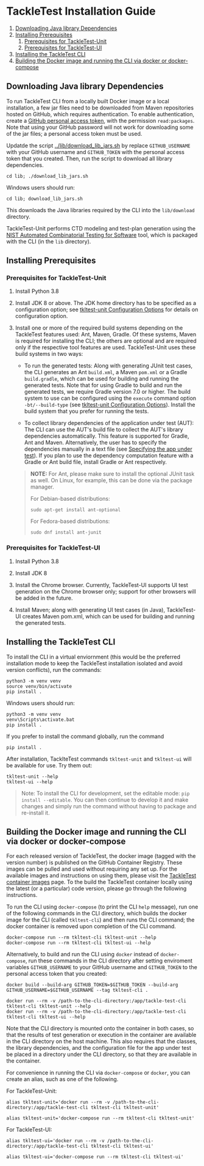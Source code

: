 # TackleTest Installation Guide

1. [Downloading Java library Dependencies](#downloading-java-library-dependencies)
2. [Installing Prerequisites](#installing-prerequisites)
   1. [Prerequisites for TackleTest-Unit](#prerequisites-for-tackletest-unit)
   2. [Prerequisites for TackleTest-UI](#prerequisites-for-tackletest-ui)
3. [Installing the TackleTest CLI](#installing-the-tackletest-cli)
4. [Building the Docker image and running the CLI via docker or docker-compose](#building-the-docker-image-and-running-the-cli-via-docker-or-docker-compose)

## Downloading Java library Dependencies

To run TackleTest CLI from a locally built Docker image or a local installation, a few jar files need to be downloaded from Maven repositories hosted on GitHub, which
requires authentication. To enable authentication, create a [GitHub personal access token](https://docs.github.com/en/github/authenticating-to-github/keeping-your-account-and-data-secure/creating-a-personal-access-token),
with the permission `read:packages`. Note that using your GitHub password will not work for downloading some
of the jar files; a personal access token must be used.

Updatde the script [../lib/download_lib_jars.sh](../lib/download_lib_jars.sh) by replace `GITHUB_USERNAME` with your GitHub username and `GITHUB_TOKEN` with the personal access token that you created. Then, run the script to download all
library dependencies.

```buildoutcfg
cd lib; ./download_lib_jars.sh
```
Windows users should run:
    
```buildoutcfg
cd lib; download_lib_jars.sh
```
   
This downloads the Java libraries required by the CLI into the `lib/download` directory.

TackleTest-Unit performs CTD modeling and test-plan generation using the [NIST Automated Combinatorial Testing for Software](https://csrc.nist.gov/projects/automated-combinatorial-testing-for-software) tool, which is packaged with the CLI (in the `lib` directory).

## Installing Prerequisites

### Prerequisites for TackleTest-Unit

1. Install Python 3.8

2. Install JDK 8 or above. The JDK home directory has to be specified as a configuration option;
   see [tkltest-unit Configuration Options](unit/tkltest_unit_config_options.md) for details on
   configuration option.
   
3. Install one or more of the required build systems depending on the TackleTest features used: Ant, Maven, Gradle. Of these systems, Maven is required for installing the CLI; the others are optional and are required only if the respective tool features are used. TackleTest-Unit uses these build systems in two ways:

   - To run the generated tests: Along with generating JUnit test cases, the CLI generates an Ant `build.xml`, a Maven `pom.xml` or a Gradle `build.gradle`, which can be used for building and running the generated tests. Note that for using Gradle to build and run the generated tests, we require Gradle version 7.0 or higher. The build system to use can be configured using the `execute` command option `-bt/--build-type` (see [tkltest-unit Configuration Options](unit/tkltest_unit_config_options.md)). Install the build system that you prefer for running the tests.
   
   - To collect library dependencies of the application under test (AUT): The CLI can use the AUT's build file to collect the AUT's library dependencies automatically. This feature is supported for Gradle, Ant and Maven. Alternatively, the user has to specify the dependencies manually in a text file (see [Specifying the app under test](unit/user_guide.md#specifying-the-app-under-test)). If you plan to use the dependency computation feature with a Gradle or Ant build file, install Gradle or Ant respectively.

   > **NOTE:** For Ant, please make sure to install the optional JUnit task as well. On Linux, for example, this can be done via the package manager.
   > 
   > For Debian-based distributions:
   > ```commandline
   > sudo apt-get install ant-optional
   > ```
   >
   > For Fedora-based distributions:
   > ```commandline
   > sudo dnf install ant-junit
   > ```

### Prerequisites for TackleTest-UI

1. Install Python 3.8

2. Install JDK 8

3. Install the Chrome browser. Currently, TackleTest-UI supports UI test generation on the Chrome browser only; support
   for other browsers will be added in the future.

4. Install Maven; along with generating UI test cases (in Java), TackleTest-UI creates Maven pom.xml, which can be used for
   building and running the generated tests.

## Installing the TackleTest CLI

To install the CLI in a virtual enviornment (this would be the preferred installation mode to keep the TackleTest
installation isolated and avoid version conflicts), run the commands:

```buildoutcfg
python3 -m venv venv
source venv/bin/activate
pip install .
```

Windows users should run:

```buildoutcfg
python3 -m venv venv
venv\Scripts\activate.bat
pip install .
```

If you prefer to install the command globally, run the command

```buildoutcfg
pip install .
```

After installation, TacklteTest commands `tkltest-unit` and `tkltest-ui` will be available for use. Try them out:

```buildoutcfg
tkltest-unit --help
tkltest-ui --help
```

> Note: To install the CLI for development, set the editable mode: `pip install --editable`.
You can then continue to develop it and make changes and simply run the command without having to package
and re-install it.

## Building the Docker image and running the CLI via docker or docker-compose

For each released version of TackleTest, the docker image (tagged with the version number) is published on the GitHub Container Registry. These images can be pulled and used without requiring any set up. For the available images and instructions on using them, please visit the [TackleTest container images](https://github.com/konveyor/tackle-test-generator-cli/pkgs/container/tackle-test-generator-cli) page. To the build the TackleTest container locally using the latest (or a particular) code version, please go through the following instructions.

To run the CLI using `docker-compose` (to print the CLI `help` message), run one of the following commands in the CLI directory,
which builds the docker image for the CLI (called `tkltest-cli`) and then runs the CLI command; the docker
container is removed upon completion of the CLI command.

```buildoutcfg
docker-compose run --rm tkltest-cli tkltest-unit --help
docker-compose run --rm tkltest-cli tkltest-ui --help
```

Alternatively, to build and run the CLI using `docker` instead of `docker-compose`, run these commands in the CLI
directory after setting enviroment variables `GITHUB_USERNAME` to your GitHub username and `GITHUB_TOKEN` to the personal access token that you created:

```buildoutcfg
docker build --build-arg GITHUB_TOKEN=$GITHUB_TOKEN --build-arg GITHUB_USERNAME=$GITHUB_USERNAME --tag tkltest-cli .
```
```buildoutcfg
docker run --rm -v /path-to-the-cli-directory:/app/tackle-test-cli tkltest-cli tkltest-unit --help
docker run --rm -v /path-to-the-cli-directory:/app/tackle-test-cli tkltest-cli tkltest-ui --help
```

Note that the CLI directory is mounted onto the container in both cases, so that the results of test generation or
execution in the container are available in the CLI directory on the host machine. This also requires that the
classes, the library dependencies, and the configuration file for the app under test be placed in a directory
under the CLI directory, so that they are available in the container.

For convenience in running the CLI via `docker-compose` or `docker`, you can create an alias, such as
one of the following.

For TackleTest-Unit:
```buildoutcfg
alias tkltest-unit='docker run --rm -v /path-to-the-cli-directory:/app/tackle-test-cli tkltest-cli tkltest-unit'
```
```buildoutcfg
alias tkltest-unit='docker-compose run --rm tkltest-cli tkltest-unit'
```

For TackleTest-UI:
```buildoutcfg
alias tkltest-ui='docker run --rm -v /path-to-the-cli-directory:/app/tackle-test-cli tkltest-cli tkltest-ui'
```
```buildoutcfg
alias tkltest-ui='docker-compose run --rm tkltest-cli tkltest-ui'
```
